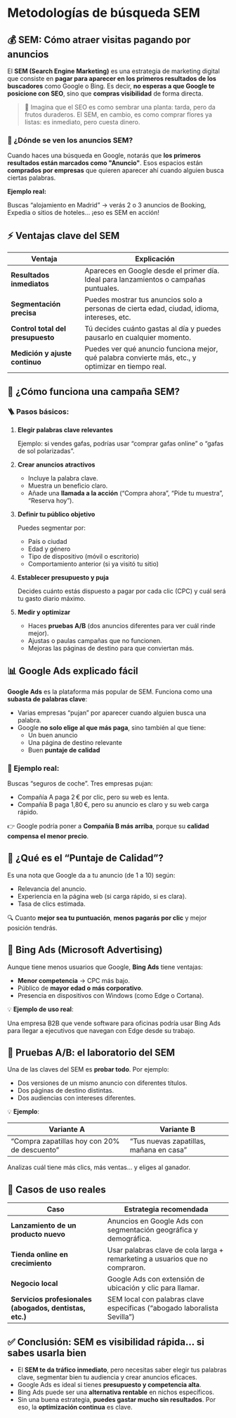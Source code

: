 # Metodologías de búsqueda SEM

## 💰 SEM: Cómo atraer visitas pagando por anuncios

El **SEM (Search Engine Marketing)** es una estrategia de marketing digital que consiste en **pagar para aparecer en los primeros resultados de los buscadores** como Google o Bing. Es decir, **no esperas a que Google te posicione con SEO**, sino que **compras visibilidad** de forma directa.

> 🎯 Imagina que el SEO es como sembrar una planta: tarda, pero da frutos duraderos. El SEM, en cambio, es como comprar flores ya listas: es inmediato, pero cuesta dinero.
> 

### 🔎 ¿Dónde se ven los anuncios SEM?

Cuando haces una búsqueda en Google, notarás que **los primeros resultados están marcados como "Anuncio"**. Esos espacios están **comprados por empresas** que quieren aparecer ahí cuando alguien busca ciertas palabras.

**Ejemplo real:**

Buscas “alojamiento en Madrid” → verás 2 o 3 anuncios de Booking, Expedia o sitios de hoteles… ¡eso es SEM en acción!

## ⚡ Ventajas clave del SEM

| Ventaja | Explicación |
| --- | --- |
| **Resultados inmediatos** | Apareces en Google desde el primer día. Ideal para lanzamientos o campañas puntuales. |
| **Segmentación precisa** | Puedes mostrar tus anuncios solo a personas de cierta edad, ciudad, idioma, intereses, etc. |
| **Control total del presupuesto** | Tú decides cuánto gastas al día y puedes pausarlo en cualquier momento. |
| **Medición y ajuste continuo** | Puedes ver qué anuncio funciona mejor, qué palabra convierte más, etc., y optimizar en tiempo real. |

## 🔧 ¿Cómo funciona una campaña SEM?

### 🪜 Pasos básicos:

1. **Elegir palabras clave relevantes**
    
    Ejemplo: si vendes gafas, podrías usar “comprar gafas online” o “gafas de sol polarizadas”.
    
2. **Crear anuncios atractivos**
    - Incluye la palabra clave.
    - Muestra un beneficio claro.
    - Añade una **llamada a la acción** (“Compra ahora”, “Pide tu muestra”, “Reserva hoy”).
3. **Definir tu público objetivo**
    
    Puedes segmentar por:
    
    - País o ciudad
    - Edad y género
    - Tipo de dispositivo (móvil o escritorio)
    - Comportamiento anterior (si ya visitó tu sitio)
4. **Establecer presupuesto y puja**
    
    Decides cuánto estás dispuesto a pagar por cada clic (CPC) y cuál será tu gasto diario máximo.
    
5. **Medir y optimizar**
    - Haces **pruebas A/B** (dos anuncios diferentes para ver cuál rinde mejor).
    - Ajustas o paulas campañas que no funcionen.
    - Mejoras las páginas de destino para que conviertan más.

## 📊 Google Ads explicado fácil

**Google Ads** es la plataforma más popular de SEM. Funciona como una **subasta de palabras clave**:

- Varias empresas “pujan” por aparecer cuando alguien busca una palabra.
- Google **no solo elige al que más paga**, sino también al que tiene:
    - Un buen anuncio
    - Una página de destino relevante
    - Buen **puntaje de calidad**

### 🎯 Ejemplo real:

Buscas “seguros de coche”. Tres empresas pujan:

- Compañía A paga 2 € por clic, pero su web es lenta.
- Compañía B paga 1,80 €, pero su anuncio es claro y su web carga rápido.

👉 Google podría poner a **Compañía B más arriba**, porque su **calidad compensa el menor precio**.

## 🧠 ¿Qué es el “Puntaje de Calidad”?

Es una nota que Google da a tu anuncio (de 1 a 10) según:

- Relevancia del anuncio.
- Experiencia en la página web (si carga rápido, si es clara).
- Tasa de clics estimada.

🔍 Cuanto **mejor sea tu puntuación**, **menos pagarás por clic** y mejor posición tendrás.

## 🧠 Bing Ads (Microsoft Advertising)

Aunque tiene menos usuarios que Google, **Bing Ads** tiene ventajas:

- **Menor competencia** → CPC más bajo.
- Público de **mayor edad o más corporativo**.
- Presencia en dispositivos con Windows (como Edge o Cortana).

💡 **Ejemplo de uso real**:

Una empresa B2B que vende software para oficinas podría usar Bing Ads para llegar a ejecutivos que navegan con Edge desde su trabajo.

## 🧪 Pruebas A/B: el laboratorio del SEM

Una de las claves del SEM es **probar todo**. Por ejemplo:

- Dos versiones de un mismo anuncio con diferentes títulos.
- Dos páginas de destino distintas.
- Dos audiencias con intereses diferentes.

💡 **Ejemplo**:

| Variante A | Variante B |
| --- | --- |
| “Compra zapatillas hoy con 20% de descuento” | “Tus nuevas zapatillas, mañana en casa” |

Analizas cuál tiene más clics, más ventas… y eliges al ganador.

## 🧠 Casos de uso reales

| Caso | Estrategia recomendada |
| --- | --- |
| **Lanzamiento de un producto nuevo** | Anuncios en Google Ads con segmentación geográfica y demográfica. |
| **Tienda online en crecimiento** | Usar palabras clave de cola larga + remarketing a usuarios que no compraron. |
| **Negocio local** | Google Ads con extensión de ubicación y clic para llamar. |
| **Servicios profesionales (abogados, dentistas, etc.)** | SEM local con palabras clave específicas (“abogado laboralista Sevilla”) |

## ✅ Conclusión: SEM es visibilidad rápida… si sabes usarla bien

- El **SEM te da tráfico inmediato**, pero necesitas saber elegir tus palabras clave, segmentar bien tu audiencia y crear anuncios eficaces.
- Google Ads es ideal si tienes **presupuesto y competencia alta**.
- Bing Ads puede ser una **alternativa rentable** en nichos específicos.
- Sin una buena estrategia, **puedes gastar mucho sin resultados**. Por eso, la **optimización continua** es clave.